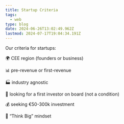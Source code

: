 ```yaml
---
title: Startup Criteria
tags:
  - web
type: blog
date: 2024-06-26T13:02:49.962Z
lastmod: 2024-07-17T19:04:34.191Z
---
```

Our criteria for startups:

🌍 CEE region (founders or business)

📊 pre-revenue or first-revenue

🏭 industry agnostic

💸 looking for a first investor on board (not a condition)

💰 seeking €50-300k investment

🚀 “Think Big” mindset
